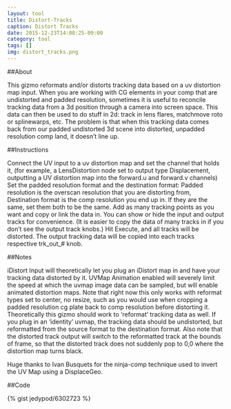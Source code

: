 ```yaml
---
layout: tool
title: Distort-Tracks
caption: Distort Tracks
date: 2015-12-23T14:08:25-09:00
category: tool
tags: []
img: distort_tracks.png
---
```

##About

This gizmo reformats and/or distorts tracking data based on a uv distortion map input. When you are working with CG elements in your comp that are undistorted and padded resolution, sometimes it is useful to reconcile tracking data from a 3d position through a camera into screen space. This data can then be used to do stuff in 2d: track in lens flares, matchmove roto or splinewarps, etc. The problem is that when this tracking data comes back from our padded undistorted 3d scene into distorted, unpadded resolution comp land, it doesn’t line up.

##Instructions

Connect the UV input to a uv distortion map and set the channel that holds it, (for example, a LensDistortion node set to output type Displacement, outputting a UV distortion map into the forward.u and forward.v channels)
Set the padded resolution format and the destination format: Padded resolution is the overscan resolution that you are distorting from, Destination format is the comp resolution you end up in. If they are the same, set them both to be the same.
Add as many tracking points as you want and copy or link the data in. You can show or hide the input and output tracks for convenience. (It is easier to copy the data of many tracks in if you don’t see the output track knobs.)
Hit Execute, and all tracks will be distorted. The output tracking data will be copied into each tracks respective trk_out_# knob.

##Notes

iDistort Input will theoretically let you plug an iDistort map in and have your tracking data distorted by it. UVMap Animation enabled will severely limit the speed at which the uvmap image data can be sampled, but will enable animated distortion maps.
Note that right now this only works with reformat types set to center, no resize, such as you would use when cropping a padded resolution cg plate back to comp resolution before distorting it. Theoretically this gizmo should work to ‘reformat’ tracking data as well. If you plug in an ‘identity’ uvmap, the tracking data should be undistorted, but reformatted from the source format to the destination format.
Also note that the distorted track output will switch to the reformatted track at the bounds of frame, so that the distorted track does not suddenly pop to 0,0 where the distortion map turns black.

Huge thanks to Ivan Busquets for the ninja-comp technique used to invert the UV Map using a DisplaceGeo.

##Code

{% gist jedypod/6302723 %}